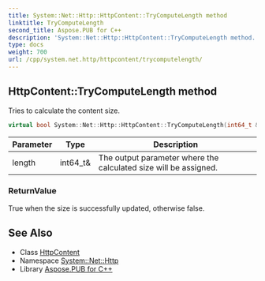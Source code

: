 ```yaml
---
title: System::Net::Http::HttpContent::TryComputeLength method
linktitle: TryComputeLength
second_title: Aspose.PUB for C++
description: 'System::Net::Http::HttpContent::TryComputeLength method. Tries to calculate the content size in C++.'
type: docs
weight: 700
url: /cpp/system.net.http/httpcontent/trycomputelength/
---
```

## HttpContent::TryComputeLength method


Tries to calculate the content size.

```cpp
virtual bool System::Net::Http::HttpContent::TryComputeLength(int64_t &length)=0
```


| Parameter | Type | Description |
| --- | --- | --- |
| length | int64_t\& | The output parameter where the calculated size will be assigned. |

### ReturnValue

True when the size is successfully updated, otherwise false.

## See Also

* Class [HttpContent](../)
* Namespace [System::Net::Http](../../)
* Library [Aspose.PUB for C++](../../../)
